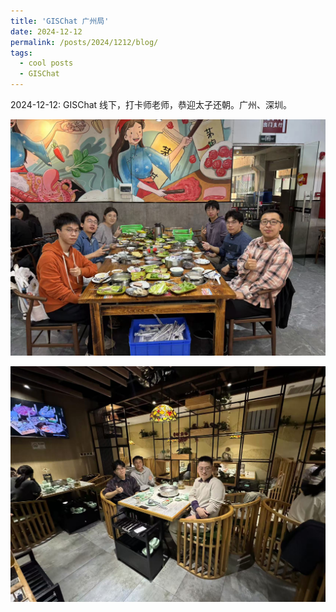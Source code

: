 ```yaml
---
title: 'GISChat 广州局'
date: 2024-12-12
permalink: /posts/2024/1212/blog/
tags:
  - cool posts
  - GISChat
---
```


2024-12-12: GISChat 线下，打卡师老师，恭迎太子还朝。广州、深圳。

![Photo 1](/images/GZ21.jpg)

![Photo 2](/images/GZ22.jpg)